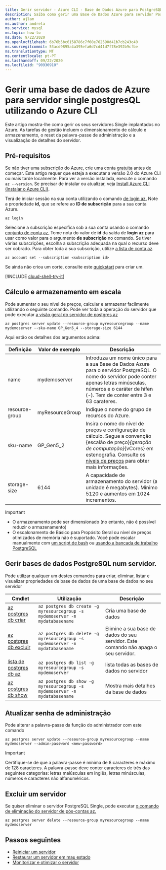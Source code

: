 ```yaml
---
title: Gerir servidor - Azure CLI - Base de Dados Azure para PostgreSQL
description: Saiba como gerir uma Base de Dados Azure para servidor PostgreSQL a partir do Azure CLI.
author: ajlam
ms.author: andrela
ms.service: mysql
ms.topic: how-to
ms.date: 9/22/2020
ms.openlocfilehash: 6b76b5bc6158786c7f60e762590d41b7cb243c40
ms.sourcegitcommit: 53acd9895a4a395efa6d7cd41d7f78e392b9cfbe
ms.translationtype: MT
ms.contentlocale: pt-PT
ms.lasthandoff: 09/22/2020
ms.locfileid: "90936910"
---
```

# <a name="manage-an-azure-database-for-postgresql-single-server-using-the-azure-cli"></a>Gerir uma base de dados de Azure para servidor single postgresQL utilizando o Azure CLI

Este artigo mostra-lhe como gerir os seus servidores Single implantados no Azure. As tarefas de gestão incluem o dimensionamento de cálculo e armazenamento, o reset da palavra-passe de administração e a visualização de detalhes do servidor.

## <a name="prerequisites"></a>Pré-requisitos

Se não tiver uma subscrição do Azure, crie uma conta [gratuita](https://azure.microsoft.com/free/) antes de começar. Este artigo requer que esteja a executar a versão 2.0 do Azure CLI ou mais tarde localmente. Para ver a versão instalada, execute o comando `az --version`. Se precisar de instalar ou atualizar, veja [Install Azure CLI (Instalar o Azure CLI)](/cli/azure/install-azure-cli).

Terá de iniciar sessão na sua conta utilizando o comando [de login az.](https://docs.microsoft.com/cli/azure/reference-index#az-login) Note a propriedade **id,** que se refere ao **ID de subscrição** para a sua conta Azure.

```azurecli-interactive
az login
```

Selecione a subscrição específica sob a sua conta usando o comando [conjunto de conta az.](/cli/azure/account) Tome nota do valor de **id** da saída de **login az** para usar como valor para o argumento **de subscrição** no comando. Se tiver várias subscrições, escolha a subscrição adequada na qual o recurso deve ser cobrado. Para obter toda a sua subscrição, utilize [a lista de conta az](https://docs.microsoft.com/cli/azure/account#az-account-list).

```azurecli
az account set --subscription <subscription id>
```

Se ainda não criou um corte, consulte este [quickstart](quickstart-create-server-database-azure-cli.md) para criar um.

[!INCLUDE [cloud-shell-try-it](../../includes/cloud-shell-try-it.md)]

## <a name="scale-compute-and-storage"></a>Cálculo e armazenamento em escala

Pode aumentar o seu nível de preços, calcular e armazenar facilmente utilizando o seguinte comando. Pode ver toda a operação do servidor que pode executar [a visão geral do servidor de postgres az](/cli/azure/mysql/server)

```azurecli-interactive
az postgres server update --resource-group myresourcegroup --name mydemoserver --sku-name GP_Gen5_4 --storage-size 6144
```

Aqui estão os detalhes dos argumentos acima:

**Definição** | **Valor de exemplo** | **Descrição**
---|---|---
name | mydemoserver | Introduza um nome único para a sua Base de Dados Azure para o servidor PostgreSQL. O nome do servidor pode conter apenas letras minúsculas, números e o caráter de hífen (-). Tem de conter entre 3 e 63 carateres.
resource-group | myResourceGroup | Indique o nome do grupo de recursos do Azure.
sku-name|GP_Gen5_2|Insira o nome do nível de preços e configuração de cálculo. Segue a convenção {escalão de preço}_{geração de computação}_{vCores} em estenografia. Consulte os [níveis de preços](./concepts-pricing-tiers.md) para obter mais informações.
storage-size | 6144 | A capacidade de armazenamento do servidor (a unidade é megabytes). Mínimo 5120 e aumentos em 1024 incrementos.

> [!Important]
> - O armazenamento pode ser dimensionado (no entanto, não é possível reduzir o armazenamento)
> - O escalonamento de Básico para Propósito Geral ou nível de preços otimizados de memória não é suportado. Você pode escalar manualmente com  [um script de bash](https://techcommunity.microsoft.com/t5/azure-database-for-mysql/upgrade-from-basic-to-general-purpose-or-memory-optimized-tiers/ba-p/830404) ou [usando a bancada de trabalho PostgreSQL](https://techcommunity.microsoft.com/t5/azure-database-support-blog/how-to-scale-up-azure-database-for-mysql-from-basic-tier-to/ba-p/369134)


## <a name="manage-postgresql-databases-on-a-server"></a>Gerir bases de dados PostgreSQL num servidor.
Pode utilizar qualquer um destes comandos para criar, eliminar, listar e visualizar propriedades de base de dados de uma base de dados no seu servidor

| Cmdlet | Utilização| Descrição |
| --- | ---| --- |
|[az postgres db criar](/cli/azure/sql/db#az-mysql-db-create)|```az postgres db create -g myresourcegroup -s mydemoserver -n mydatabasename``` |Cria uma base de dados|
|[az postgres db excluir](/cli/azure/sql/db#az-mysql-db-delete)|```az postgres db delete -g myresourcegroup -s mydemoserver -n mydatabasename```|Elimine a sua base de dados do seu servidor. Este comando não apaga o seu servidor. |
|[lista de postgres db az](/cli/azure/sql/db#az-mysql-db-list)|```az postgres db list -g myresourcegroup -s mydemoserver```|lista todas as bases de dados no servidor|
|[az postgres db show](/cli/azure/sql/db#az-mysql-db-show)|```az postgres db show -g myresourcegroup -s mydemoserver -n mydatabasename```|Mostra mais detalhes da base de dados|

## <a name="update-admin-password"></a>Atualizar senha de administração
Pode alterar a palavra-passe da função do administrador com este comando
```azurecli-interactive
az postgres server update --resource-group myresourcegroup --name mydemoserver --admin-password <new-password>
```

> [!Important]
>  Certifique-se de que a palavra-passe é mínima de 8 caracteres e máximo de 128 caracteres.
> A palavra-passe deve conter caracteres de três das seguintes categorias: letras maiúsculas em inglês, letras minúsculas, números e caracteres não alfanuméricos.

## <a name="delete-a-server"></a>Excluir um servidor
Se quiser eliminar o servidor PostgreSQL Single, pode executar [o comando de eliminação do servidor de pós-contas az.](/cli/azure/mysql/server#az-mysql-server-delete)

```azurecli-interactive
az postgres server delete --resource-group myresourcegroup --name mydemoserver
```

## <a name="next-steps"></a>Passos seguintes
- [Reiniciar um servidor](howto-restart-server-cli.md)
- [Restaurar um servidor em mau estado](howto-restore-server-cli.md)
- [Monitorizar e otimizar o servidor](concepts-monitoring.md)
